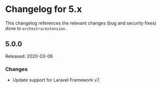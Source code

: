 # Changelog for 5.x

This changelog references the relevant changes (bug and security fixes) done to `orchestra/extension`.

## 5.0.0

Released: 2020-03-06

### Changes

* Update support for Laravel Framework v7.
